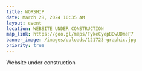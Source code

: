 ```yaml
---
title: WORSHIP
date: March 28, 2024 10:35 AM
layout: event
location: WEBSITE UNDER CONSTRUCTION
map_link: https://goo.gl/maps/FykeCyepBDwUDmeF7
banner_image: /images/uploads/121723-graphic.jpg
priority: true
---
```

W﻿ebsite under construction